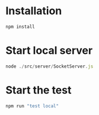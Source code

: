 # Installation

```javascript
npm install
```

# Start local server
```javascript
node ./src/server/SocketServer.js
```

# Start the test
```javascript
npm run "test local"
```